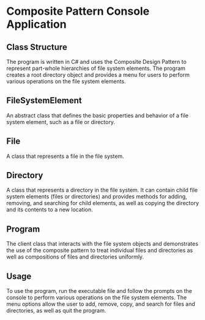 # Composite Pattern Console Application

Class Structure
--
The program is written in C# and uses the Composite Design Pattern to represent part-whole hierarchies of file system elements. The program creates a root directory object and provides a menu for users to perform various operations on the file system elements.

FileSystemElement
--
An abstract class that defines the basic properties and behavior of a file system element, such as a file or directory.

File
--
A class that represents a file in the file system.

Directory
--
A class that represents a directory in the file system. It can contain child file system elements (files or directories) and provides methods for adding, removing, and searching for child elements, as well as copying the directory and its contents to a new location.

Program
--
The client class that interacts with the file system objects and demonstrates the use of the composite pattern to treat individual files and directories as well as compositions of files and directories uniformly.

Usage
--
To use the program, run the executable file and follow the prompts on the console to perform various operations on the file system elements. The menu options allow the user to add, remove, copy, and search for files and directories, as well as quit the program.
